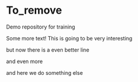 # To_remove
Demo repository for training

Some more text! This is going to be very interesting

but now there is a even better line

and even more


and here we do something else